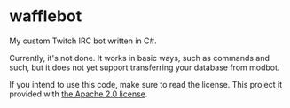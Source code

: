 # wafflebot
My custom Twitch IRC bot written in C#.

Currently, it's not done. It works in basic ways, such as commands and such, but it does not yet support transferring your database from modbot.

If you intend to use this code, make sure to read the license. This project it provided with [the Apache 2.0 license](https://github.com/willeccles/wafflebot/LICENSE.txt).
